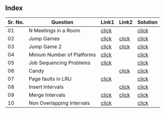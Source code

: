 ## Index 

Sr. No. | Question|Link1 | Link2 | Solution
---|---|---|---|---
01 | N Meetings in a Room | [click](https://practice.geeksforgeeks.org/problems/n-meetings-in-one-room-1587115620/1?utm_source=youtube&utm_medium=collab_striver_ytdescription&utm_campaign=n-meetings-in-one-room) || [click](./Solutions/NMeetingsInARoom.java)
02 | Jump Games | [click](https://practice.geeksforgeeks.org/problems/jump-game/1?utm_source=youtube&utm_medium=collab_striver_ytdescription&utm_campaign=jump-game) | [click](https://leetcode.com/problems/jump-game/) | [click](./Solutions/JumpGame.java)
03 | Jump Game 2 | [click](https://practice.geeksforgeeks.org/problems/minimum-number-of-jumps-1587115620/1?utm_source=youtube&utm_medium=collab_striver_ytdescription&utm_campaign=minimum-number-of-jumps) | [click](https://leetcode.com/problems/jump-game-ii/) | [click](./Solutions/JumpGame2.java)
04 | Minium Number of Platforms | [click](https://practice.geeksforgeeks.org/problems/minimum-platforms-1587115620/1?utm_source=youtube&utm_medium=collab_striver_ytdescription&utm_campaign=minimum-platforms) | | [click](./Solutions/MinimumNumberOfPlatforms.java)
05 | Job Sequencing Problems | [click](https://practice.geeksforgeeks.org/problems/job-sequencing-problem-1587115620/1?utm_source=youtube&utm_medium=collab_striver_ytdescription&utm_campaign=job-sequencing-problem) || [click](./Solutions/JobSequencingProblems.java)
06 | Candy | | [click](https://leetcode.com/problems/candy/) | [click](./Solutions/Candy.java)
07 | Page faults in LRU | [click](https://practice.geeksforgeeks.org/problems/page-faults-in-lru5603/1?utm_source=youtube&utm_medium=collab_striver_ytdescription&utm_campaign=page-faults-in-lru) || [click](./Solutions/PageFaultsInLRU.java)
08 | Insert Intervals || [click](https://leetcode.com/problems/insert-interval/) | [click](./Solutions/InsertIntervals.java)
09 | Merge Intervals | [click](https://practice.geeksforgeeks.org/problems/8a644e94faaa94968d8665ba9e0a80d1ae3e0a2d/1?utm_source=youtube&utm_medium=collab_striver_ytdescription&utm_campaign=overlapping_intervals) | [click](https://leetcode.com/problems/merge-intervals/) | [click](./Solutions/MergeIntervals.java)
10 | Non Overlapping Intervals | [click](https://leetcode.com/problems/non-overlapping-intervals/) || [click](./Solutions/NonOverLappingIntervals.java) 